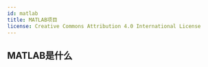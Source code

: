 ```yaml
---
id: matlab
title: MATLAB项目
license: Creative Commons Attribution 4.0 International License
---
```

## MATLAB是什么